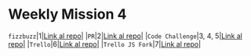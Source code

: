 # Weekly Mission 4

`fizzbuzz`|1|[Link al repo](https://github.com/AleRamRey/fizzbuzz/tree/master)|
|`PR`|2|[Link al repo](https://github.com/visualpartnership/fizzbuzz)|
|`Code Challenge`|3, 4, 5|[Link al repo](https://github.com/AleRamRey/visualthinking/tree/master)|
|`Trello`|6|[Link al repo]()|
|`Trello JS Fork`|7|[Link al repo]()|
